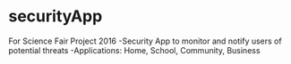 # securityApp

For Science Fair Project 2016
-Security App to monitor and notify users of potential threats
-Applications: Home, School, Community, Business
